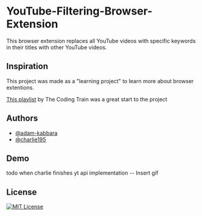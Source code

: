 
# YouTube-Filtering-Browser-Extension

This browser extension replaces all YouTube
videos with specific keywords in their titles
with other YouTube videos.

## Inspiration
This project was made as a "learning project"
to learn more about browser extentions.

[This playlist](https://www.youtube.com/playlist?list=PLRqwX-V7Uu6bL9VOMT65ahNEri9uqLWfS)
by The Coding Train was a great start to the
project
## Authors

- [@adam-kabbara](https://github.com/adam-kabbara)
- [@charlie195](https://github.com/charlie195)


## Demo

todo when charlie finishes yt api implementation 
-- Insert gif

## License

[![MIT License](https://img.shields.io/badge/License-MIT-green.svg)](https://choosealicense.com/licenses/mit/)


